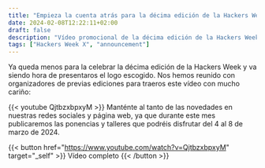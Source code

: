 ```yaml
---
title: "Empieza la cuenta atrás para la décima edición de la Hackers Week, ¿te apuntas? "
date: 2024-02-08T12:22:11+02:00
draft: false
description: "Vídeo promocional de la décima edición de la Hackers Week"
tags: ["Hackers Week X", "announcement"]
---
```


Ya queda menos para la celebrar la décima edición de la Hackers Week y va siendo hora de presentaros el logo escogido. Nos hemos reunido con organizadores de previas ediciones para traeros este vídeo con mucho cariño:

{{< youtube QjtbzxbpxyM >}}
Manténte al tanto de las novedades en nuestras redes sociales y página web, ya que durante este mes publicaremos las ponencias y talleres que podréis disfrutar del 4 al 8 de marzo de 2024.
<br />

{{< button href="https://www.youtube.com/watch?v=QjtbzxbpxyM" target="_self" >}}
Vídeo completo
{{< /button >}}

